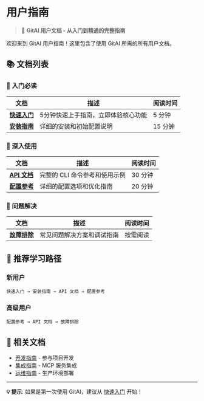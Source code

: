 # 用户指南

> 📖 **GitAI 用户文档 - 从入门到精通的完整指南**

欢迎来到 GitAI 用户指南！这里包含了使用 GitAI 所需的所有用户文档。

## 📚 文档列表

### 🚀 入门必读

| 文档 | 描述 | 阅读时间 |
|------|------|----------|
| [**快速入门**](QUICK_START.md) | 5分钟快速上手指南，立即体验核心功能 | 5 分钟 |
| [**安装指南**](INSTALLATION_GUIDE.md) | 详细的安装和初始配置说明 | 15 分钟 |

### 📖 深入使用

| 文档 | 描述 | 阅读时间 |
|------|------|----------|
| [**API 文档**](API_DOCUMENTATION.md) | 完整的 CLI 命令参考和使用示例 | 30 分钟 |
| [**配置参考**](CONFIGURATION_REFERENCE.md) | 详细的配置选项和优化指南 | 20 分钟 |

### 🔧 问题解决

| 文档 | 描述 | 阅读时间 |
|------|------|----------|
| [**故障排除**](TROUBLESHOOTING.md) | 常见问题解决方案和调试指南 | 按需阅读 |

## 🎯 推荐学习路径

### 新用户
```
快速入门 → 安装指南 → API 文档 → 配置参考
```

### 高级用户
```
配置参考 → API 文档 → 故障排除
```

## 🔗 相关文档

- [开发指南](../developer-guide/) - 参与项目开发
- [集成指南](../integration/) - MCP 服务集成
- [运维指南](../operations/) - 生产环境部署

---

**💡 提示**: 如果是第一次使用 GitAI，建议从 [快速入门](QUICK_START.md) 开始！